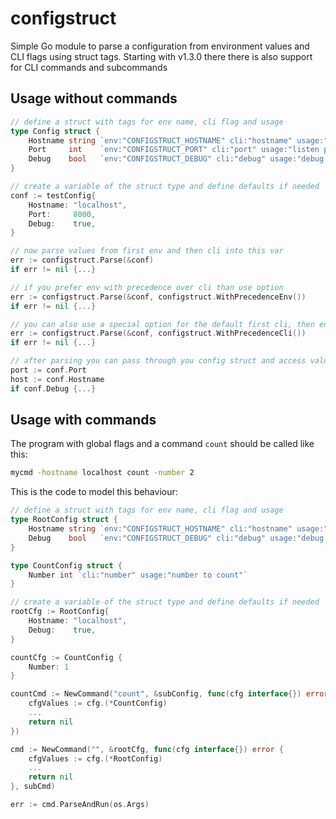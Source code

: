 # configstruct
Simple Go module to parse a configuration from environment values and CLI flags using struct tags.
Starting with v1.3.0 there there is also support for CLI commands and subcommands

## Usage without commands
```Go
// define a struct with tags for env name, cli flag and usage
type Config struct {
	Hostname string `env:"CONFIGSTRUCT_HOSTNAME" cli:"hostname" usage:"hostname value"`
	Port     int    `env:"CONFIGSTRUCT_PORT" cli:"port" usage:"listen port"`
	Debug    bool   `env:"CONFIGSTRUCT_DEBUG" cli:"debug" usage:"debug mode"`
}

// create a variable of the struct type and define defaults if needed
conf := testConfig{
    Hostname: "localhost",
    Port:     8000,
    Debug:    true,
}

// now parse values from first env and then cli into this var
err := configstruct.Parse(&conf)
if err != nil {...}

// if you prefer env with precedence over cli than use option
err := configstruct.Parse(&conf, configstruct.WithPrecedenceEnv())
if err != nil {...}

// you can also use a special option for the default first cli, then env
err := configstruct.Parse(&conf, configstruct.WithPrecedenceCli())
if err != nil {...}

// after parsing you can pass through you config struct and access values
port := conf.Port
host := conf.Hostname
if conf.Debug {...}
```

## Usage with commands
The program with global flags and a command `count` should be called like this:
````bash
mycmd -hostname localhost count -number 2

```` 

This is the code to model this behaviour:

```Go
// define a struct with tags for env name, cli flag and usage
type RootConfig struct {
	Hostname string `env:"CONFIGSTRUCT_HOSTNAME" cli:"hostname" usage:"hostname value"`
	Debug    bool   `env:"CONFIGSTRUCT_DEBUG" cli:"debug" usage:"debug mode"`
}

type CountConfig struct {
    Number int `cli:"number" usage:"number to count"`
} 

// create a variable of the struct type and define defaults if needed
rootCfg := RootConfig{
    Hostname: "localhost",
    Debug:    true,
}

countCfg := CountConfig {
    Number: 1
}

countCmd := NewCommand("count", &subConfig, func(cfg interface{}) error {
    cfgValues := cfg.(*CountConfig)
    ...
    return nil
})

cmd := NewCommand("", &rootCfg, func(cfg interface{}) error {
    cfgValues := cfg.(*RootConfig)
    ...
    return nil
}, subCmd)

err := cmd.ParseAndRun(os.Args)
```